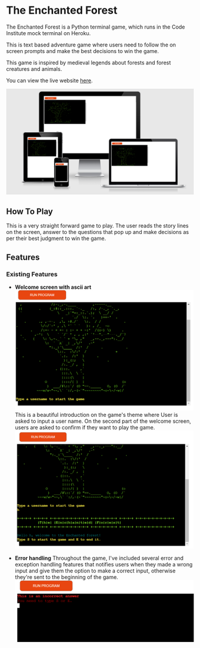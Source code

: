 # **The Enchanted Forest**

The Enchanted Forest is a Python terminal game, which runs in the Code Institute mock terminal on Heroku. 

This is text based adventure game where users need to follow the on screen prompts and make the best decisions to win the game. 

This game is inspired by medieval legends about forests and forest creatures and animals. 

You can view the live website [here](https://the-enchanted-forest.herokuapp.com/).

![Amiresponsive screenshot](assets/images/ami-responsive.png) 


## **How To Play**
This is a very straight forward game to play. 
The user reads the story lines on the screen, answer to the questions that pop up and make decisions as per their best judgment to win the game. 

## **Features**
### **Existing Features**
- **Welcome screen with ascii art** 
![Welcome screen](assets/images/welcome-screen.png) 
This is a beautiful introduction on the game's theme where User is asked to input a user name.
On the second part of the welcome screen, users are asked to confirm if they want to play the game.
![Welcome screen 2](assets/images/welcome-screen-2.png) 

- **Error handling** 
Throughout the game, I've included several error and exception handling features that notifies users when they made a wrong input and give them the option to make a correct input, otherwise they're sent to the beginning of the game. 
![Error handling](assets/images/error-handling-feature.png) 







